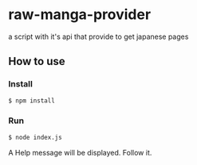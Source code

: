# raw-manga-provider
a script with it's api that provide to get japanese pages

## How to use

### Install
```bash
$ npm install
```

### Run
```bash
$ node index.js
```
A Help message will be displayed. Follow it.


